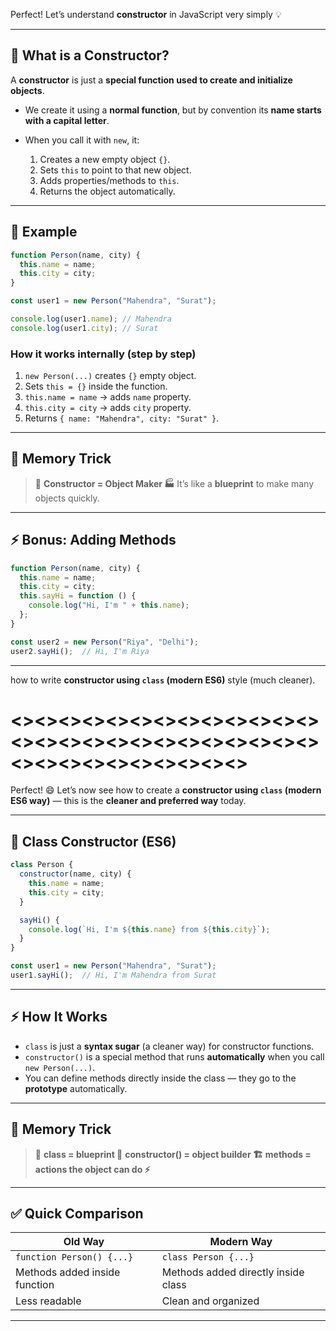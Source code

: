 Perfect! Let’s understand **constructor** in JavaScript very simply 💡

---

## 📌 What is a Constructor?

A **constructor** is just a **special function used to create and initialize objects**.

* We create it using a **normal function**, but by convention its **name starts with a capital letter**.
* When you call it with `new`, it:

  1. Creates a new empty object `{}`.
  2. Sets `this` to point to that new object.
  3. Adds properties/methods to `this`.
  4. Returns the object automatically.

---

## 🧪 Example

```js
function Person(name, city) {
  this.name = name;
  this.city = city;
}

const user1 = new Person("Mahendra", "Surat");

console.log(user1.name); // Mahendra
console.log(user1.city); // Surat
```

### How it works internally (step by step)

1. `new Person(...)` creates `{}` empty object.
2. Sets `this = {}` inside the function.
3. `this.name = name` → adds `name` property.
4. `this.city = city` → adds `city` property.
5. Returns `{ name: "Mahendra", city: "Surat" }`.

---

## 🧠 Memory Trick

> 💭 **Constructor = Object Maker 🏭**
> It’s like a **blueprint** to make many objects quickly.

---

## ⚡ Bonus: Adding Methods

```js
function Person(name, city) {
  this.name = name;
  this.city = city;
  this.sayHi = function () {
    console.log("Hi, I'm " + this.name);
  };
}

const user2 = new Person("Riya", "Delhi");
user2.sayHi();  // Hi, I'm Riya
```

---

how to write **constructor using `class` (modern ES6)** style (much cleaner).


# <><><><><><><><><><><><><><><><><><><><><><><><><><><><><><><><><><><><>

Perfect! 😄
Let’s now see how to create a **constructor using `class` (modern ES6 way)** — this is the **cleaner and preferred way** today.

---

## 📌 Class Constructor (ES6)

```js
class Person {
  constructor(name, city) {
    this.name = name;
    this.city = city;
  }

  sayHi() {
    console.log(`Hi, I'm ${this.name} from ${this.city}`);
  }
}

const user1 = new Person("Mahendra", "Surat");
user1.sayHi();  // Hi, I'm Mahendra from Surat
```

---

## ⚡ How It Works

* `class` is just a **syntax sugar** (a cleaner way) for constructor functions.
* `constructor()` is a special method that runs **automatically** when you call `new Person(...)`.
* You can define methods directly inside the class — they go to the **prototype** automatically.

---

## 🧠 Memory Trick

> 💭 **class = blueprint 🏢**
> **constructor() = object builder 🏗**
> **methods = actions the object can do ⚡**

---

## ✅ Quick Comparison

| Old Way                       | Modern Way                          |
| ----------------------------- | ----------------------------------- |
| `function Person() {...}`     | `class Person {...}`                |
| Methods added inside function | Methods added directly inside class |
| Less readable                 | Clean and organized                 |

---

